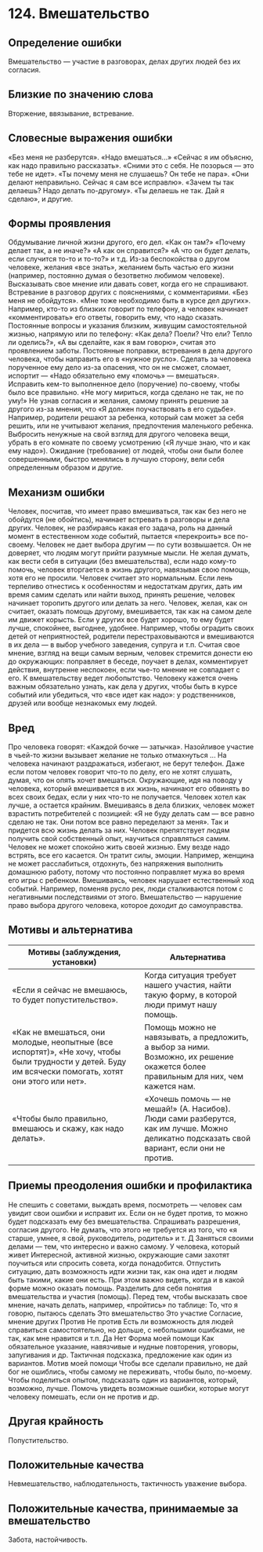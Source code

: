 # 124. Вмешательство

## Определение ошибки
Вмешательство — участие в разговорах, делах других людей без их согласия.

## Близкие по значению слова
Вторжение, ввязывание, встревание.

## Словесные выражения ошибки
«Без меня не разберутся».
«Надо вмешаться...»
«Сейчас я им объясню, как надо правильно рассказать».
«Сними это с себя. Не позорься — это тебе не идет».
«Ты почему меня не слушаешь? Он тебе не пара».
«Они делают неправильно. Сейчас я сам все исправлю».
«Зачем ты так делаешь? Надо делать по-другому».
«Ты делаешь не так. Дай я сделаю», и другие.

## Формы проявления
Обдумывание личной жизни другого, его дел. «Как он там?» «Почему делает так, а не иначе?» «А как он справится?» «А что он будет делать, если случится то-то и то-то?» и т.д. Из-за беспокойства о другом человеке, желания «все знать», желанием быть частью его жизни (например, постоянно думая о безответно любимом человеке).
Высказывать свое мнение или давать совет, когда его не спрашивают.
Встревание в разговор других с пояснениями, с комментариями. «Без меня не обойдутся». «Мне тоже необходимо быть в курсе дел других». Например, кто-то из близких говорит по телефону, а человек начинает «комментировать» его ответы, говорить ему, что надо сказать.
Постоянные вопросы и указания близким, живущим самостоятельной жизнью, напрямую или по телефону: «Как дела? Поели? Что ели? Тепло ли оделись?», «А вы сделайте, как я вам говорю», считая это проявлением заботы.
Постоянные поправки, встревания в дела другого человека, чтобы направить его в «нужное русло».
Сделать за человека порученное ему дело из-за опасения, что он не сможет, сломает, испортит — «Надо обязательно ему «помочь» — вмешаться».
Исправить кем-то выполненное дело (поручение) по-своему, чтобы было все правильно. «Не могу мириться, когда сделано не так, не по уму!»
Не узнав согласия и желания, самому принять решение за другого из-за мнения, что «Я должен поучаствовать в его судьбе». Например, родители решают за ребенка, который сам может за себя решить, или не учитывают желания, предпочтения маленького ребенка.
Выбросить ненужные на свой взгляд для другого человека вещи, убрать в его комнате по своему усмотрению («Я лучше знаю, что и как ему надо»).
Ожидание (требование) от людей, чтобы они были более совершенными, быстро менялись в лучшую сторону, вели себя определенным образом и другие.

## Механизм ошибки
Человек, посчитав, что имеет право вмешиваться, так как без него не обойдутся (не обойтись), начинает встревать в разговоры и дела других.
Человек, не разбираясь какая его задача, роль на данный момент в естественном ходе событий, пытается «перекроить» все по-своему. Человек не дает выбора другим — по сути возвышается. Он не доверяет, что людям могут прийти разумные мысли.
Не желая думать, как вести себя в ситуации (без вмешательства), если надо кому-то помочь, человек вторгается в жизнь другого, навязывая свою помощь, хотя его не просили. Человек считает это нормальным.
Если лень терпеливо отнестись к особенностям и недостаткам других, дать им время самим сделать или найти выход, принять решение, человек начинает торопить другого или делать за него.
Человек, желая, как он считает, оказать помощь другому, вмешивается, так как на самом деле им движет корысть. Если у других все будет хорошо, то ему будет лучше, спокойнее, выгоднее, удобнее. Например, чтобы оградить своих детей от неприятностей, родители перестраховываются и вмешиваются в их дела — в выбор учебного заведения, супруга и т.п.
Считая свое мнение, взгляд на вещи самым верным, человек стремится донести ею до окружающих: поправляет в беседе, поучает в делах, комментирует действия, внутренне неспокоен, если чье-то мнение не совпадает с его.
К вмешательству ведет любопытство. Человеку кажется очень важным обязательно узнать, как дела у других, чтобы быть в курсе событий или убедиться, что «все идет как надо»: у родственников, друзей или вообще незнакомых ему людей.

## Вред
Про человека говорят: «Каждой бочке — затычка».
Назойливое участие в чьей-то жизни вызывает желание не только отмахнуться ... На человека начинают раздражаться, избегают, не берут телефон. Даже если потом человек говорит что-то по делу, его не хотят слушать, думая, что он опять хочет вмешаться.
Окружающие, идя на поводу у человека, который вмешивается в их жизнь, начинают его обвинять во всех своих бедах, если у них что-то не получается. Человек хотел как лучше, а остается крайним.
Вмешиваясь в дела близких, человек может взрастить потребителей с позицией: «Я не буду делать сам — все равно сделаю не так. Они потом все равно переделают за меня». Так и придется всю жизнь делать за них. Человек препятствует людям получить свой собственный опыт, научиться справляться самим.
Человек не может спокойно жить своей жизнью. Ему везде надо встрять, все его касается. Он тратит силы, эмоции. Например, женщина не может расслабиться, отдохнуть, без напряжения выполнить домашнюю работу, потому что постоянно поправляет мужа во время его игры с ребенком.
Вмешиваясь, человек нарушает естественный ход событий. Например, поменяв русло рек, люди сталкиваются потом с негативными последствиями от этого.
Вмешательство — нарушение право выбора другого человека, которое доходит до самоуправства.

## Мотивы и альтернатива
Мотивы (заблуждения, установки) | Альтернатива
---|---
«Если я сейчас не вмешаюсь, то будет попустительство».	| Когда ситуация требует нашего участия, найти такую форму, в которой люди примут нашу помощь.
«Как не вмешаться, они молодые, неопытные (все испортят)», «Не хочу, чтобы были трудности у детей. Буду им всячески помогать, хотят они этого или нет».	| Помощь можно не навязывать, а предложить, а выбор за ними. Возможно, их решение окажется более правильным для них, чем кажется нам.
«Чтобы было правильно, вмешаюсь и скажу, как надо делать».	| «Хочешь помочь — не мешай!» (А. Насибов). Люди сами разберутся, как им лучше. Можно деликатно подсказать свой вариант, если они не против.

## Приемы преодоления ошибки и профилактика
Не спешить с советами, выждать время, посмотреть — человек сам увидит свои ошибки и исправит их. Если он не будет против, то можно будет подсказать ему без вмешательства.
Спрашивать разрешения, согласия другого. Не думать, что этого не требуется из того, что «я старше, умнее, я свой, руководитель, родитель» и т. Д
Заняться своими делами — тем, что интересно и важно самому. У человека, который живет 
Интересной, активной жизнью, окружающие сами захотят поучиться или спросить совета, когда понадобится.
Отпустить ситуацию, дать возможность идти жизни так, как она идет и людям быть такими, какие они есть. При этом важно видеть, когда и в какой форме можно оказать помощь.
Разделить для себя понятия вмешательства и участия (помощь). Перед тем, чтобы высказать свое мнение, начать делать, например, «пройтись» по таблице:
То, что я говорю, пытаюсь сделать	Это вмешательство	Это участие
Согласие, мнение других	Против	Не против
Есть ли возможность для людей справиться самостоятельно, но дольше, с небольшими ошибками, не так, как мне нравится и т.п.	Да	Нет
Форма моей помощи	Как обязательное указание, навязчивые и нудные повторения, уговоры, запугивания и др.	Тактичная подсказка, предложение как один из вариантов.
Мотив моей помощи	Чтобы все сделали правильно, не дай бог не ошиблись, чтобы самому не переживать, чтобы было, по-моему.	Чтобы поделиться опытом, подсказать один из вариантов, который, возможно, лучше. Помочь увидеть возможные ошибки, которые могут человеку помешать, если он не против и др.

## Другая крайность 
Попустительство.

## Положительные качества
Невмешательство, наблюдательность, тактичность уважение выбора.

## Положительные качества, принимаемые за вмешательство
Забота, настойчивость.
 
